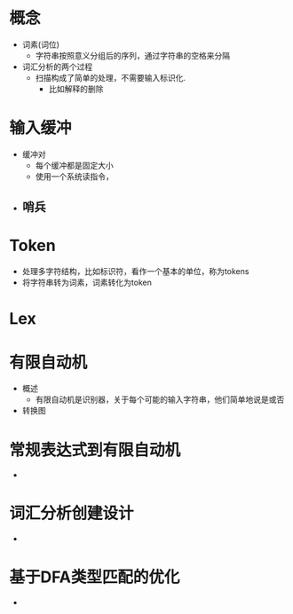 # 概念
- 词素(词位)
	- 字符串按照意义分组后的序列，通过字符串的空格来分隔
- 词汇分析的两个过程
	- 扫描构成了简单的处理，不需要输入标识化.
		- 比如解释的删除

# 输入缓冲
- 缓冲对
	- 每个缓冲都是固定大小
	- 使用一个系统读指令，
- 哨兵
	- 

# Token
- 处理多字符结构，比如标识符，看作一个基本的单位，称为tokens
- 将字符串转为词素，词素转化为token

# Lex

# 有限自动机
- 概述
	- 有限自动机是识别器，关于每个可能的输入字符串，他们简单地说是或否
- 转换图

# 常规表达式到有限自动机
- 

# 词汇分析创建设计
- 

# 基于DFA类型匹配的优化 
- 